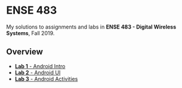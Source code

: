 # ENSE 483

My solutions to assignments and labs in **ENSE 483 - Digital Wireless Systems**,
Fall 2019.

## Overview

- [**Lab 1** - Android Intro](./lab1)
- [**Lab 2** - Android UI](./lab2)
- [**Lab 3** - Android Activities](./lab3)
